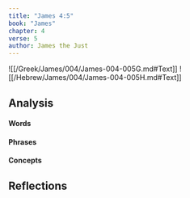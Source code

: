 ```yaml
---
title: "James 4:5"
book: "James"
chapter: 4
verse: 5
author: James the Just
---
```

![[/Greek/James/004/James-004-005G.md#Text]]
![[/Hebrew/James/004/James-004-005H.md#Text]]

## Analysis

#### Words

#### Phrases

#### Concepts

## Reflections
